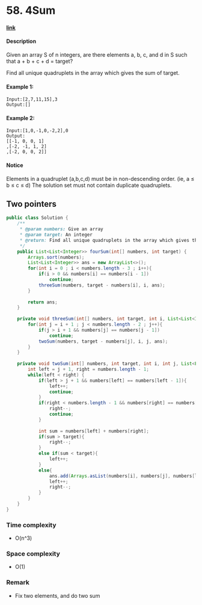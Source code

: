 # 58. 4Sum

#### [link](https://www.lintcode.com/problem/4sum/)

#### Description
Given an array S of n integers, are there elements a, b, c, and d in S such that a + b + c + d = target?

Find all unique quadruplets in the array which gives the sum of target.

#### Example 1:
```
Input:[2,7,11,15],3
Output:[]
```
#### Example 2:
```
Input:[1,0,-1,0,-2,2],0
Output:
[[-1, 0, 0, 1]
,[-2, -1, 1, 2]
,[-2, 0, 0, 2]]
```

#### Notice
Elements in a quadruplet (a,b,c,d) must be in non-descending order. (ie, a ≤ b ≤ c ≤ d)
The solution set must not contain duplicate quadruplets.

## Two pointers
```java
public class Solution {
    /**
     * @param numbers: Give an array
     * @param target: An integer
     * @return: Find all unique quadruplets in the array which gives the sum of zero
     */
    public List<List<Integer>> fourSum(int[] numbers, int target) {
        Arrays.sort(numbers);
        List<List<Integer>> ans = new ArrayList<>();
        for(int i = 0 ; i < numbers.length - 3 ; i++){
            if(i > 0 && numbers[i] == numbers[i - 1])
                continue;
            threeSum(numbers, target - numbers[i], i, ans);
        }
        
        return ans;
    }
    
    private void threeSum(int[] numbers, int target, int i, List<List<Integer>> ans){
        for(int j = i + 1 ; j < numbers.length - 2 ; j++){
            if(j > i + 1 && numbers[j] == numbers[j - 1])
                continue;
            twoSum(numbers, target - numbers[j], i, j, ans);
        }
    }
    
    private void twoSum(int[] numbers, int target, int i, int j, List<List<Integer>> ans){
        int left = j + 1, right = numbers.length - 1;
        while(left < right) {
            if(left > j + 1 && numbers[left] == numbers[left - 1]){
                left++;
                continue;
            }
            if(right < numbers.length - 1 && numbers[right] == numbers[right + 1]){
                right--;
                continue;
            }
            
            int sum = numbers[left] + numbers[right];
            if(sum > target){
                right--;
            }
            else if(sum < target){
                left++;
            }
            else{
                ans.add(Arrays.asList(numbers[i], numbers[j], numbers[left], numbers[right]));
                left++;
                right--;
            }
        }
    }
}
```
### Time complexity
* O(n^3)
### Space complexity
* O(1)
### Remark
* Fix two elements, and do two sum